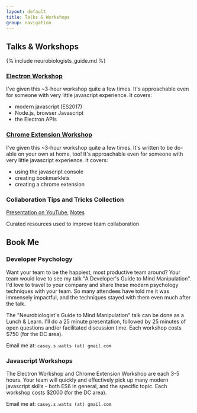 ```yaml
---
layout: default
title: Talks & Workshops
group: navigation
---
```


## Talks & Workshops

{% include neurobiologists_guide.md %}

### [Electron Workshop](learnshinythings.com/electron)

I've given this ~3-hour workshop quite a few times. It's approachable even for someone with very little javascript experience. It covers:

- modern javascript (ES2017)
- Node.js, browser Javascript
- the Electron APIs

### [Chrome Extension Workshop](http://caseywatts.com/chromeextensionworkshop)
I've given this ~3-hour workshop quite a few times. It's written to be do-able on your own at home, too! It's approachable even for someone with very little javascript experience. It covers:

- using the javascript console
- creating bookmarklets
- creating a chrome extension

### Collaboration Tips and Tricks Collection
[Presentation on YouTube](https://www.youtube.com/watch?v=JKZ_CHSO7rs), [Notes](http://tinyurl.com/caseycollaborationtools)

Curated resources used to improve team collaboration

## Book Me

### Developer Psychology
Want your team to be the happiest, most productive team around? Your team would love to see my talk "A Developer's Guide to Mind Manipulation". I'd love to travel to your company and share these modern psychology techniques with your team. So many attendees have told me it was immensely impactful, and the techniques stayed with them even much after the talk.

The "Neurobiologist's Guide to Mind Manipulation" talk can be done as a Lunch & Learn. I'll do a 25 minute presentation, followed by 25 minutes of open questions and/or facilitated discussion time. Each workshop costs $750 (for the DC area).

Email me at: `casey.s.watts (at) gmail.com`

### Javascript Workshops
The Electron Workshop and Chrome Extension Workshop are each 3-5 hours. Your team will quickly and effectively pick up many modern javascript skills - both ES6 in general, and the specific topic. Each workshop costs $2000 (for the DC area).

Email me at: `casey.s.watts (at) gmail.com`
